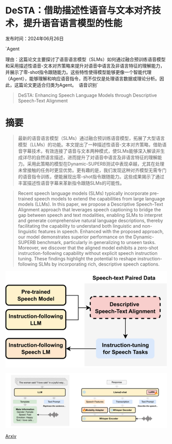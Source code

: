 # DeSTA：借助描述性语音与文本对齐技术，提升语音语言模型的性能

发布时间：2024年06月26日

`Agent

理由：这篇论文主要探讨了语音语言模型（SLMs）如何通过融合预训练语音模型和采用描述性语音-文本对齐策略来提升对语音中语言及非语言特征的理解能力，并展示了零-shot指令跟随能力。这些特性使得模型能够更像一个智能代理（Agent），能够理解和响应语音指令，而不仅仅是处理语言数据或理论分析。因此，这篇论文更适合归类为Agent。` `语音识别`

> DeSTA: Enhancing Speech Language Models through Descriptive Speech-Text Alignment

# 摘要

> 最新的语音语言模型（SLMs）通过融合预训练语音模型，拓展了大型语言模型（LLMs）的功能。本文提出了一种描述性语音-文本对齐策略，借助语音字幕技术，有效连接了语音与文本两种模式，使SLMs能够深入解读并生成详尽的自然语言描述，进而提升了对语音中语言及非语言特征的理解能力。采用此策略的模型在Dynamic-SUPERB测试中表现卓越，尤其在处理未曾接触的任务时更显优势。更有趣的是，我们发现这种对齐模型无需专门的语音指令训练，便能展现出零-shot指令跟随能力。这些成果揭示了通过丰富描述性语音字幕来革新指令跟随SLMs的可能性。

> Recent speech language models (SLMs) typically incorporate pre-trained speech models to extend the capabilities from large language models (LLMs). In this paper, we propose a Descriptive Speech-Text Alignment approach that leverages speech captioning to bridge the gap between speech and text modalities, enabling SLMs to interpret and generate comprehensive natural language descriptions, thereby facilitating the capability to understand both linguistic and non-linguistic features in speech. Enhanced with the proposed approach, our model demonstrates superior performance on the Dynamic-SUPERB benchmark, particularly in generalizing to unseen tasks. Moreover, we discover that the aligned model exhibits a zero-shot instruction-following capability without explicit speech instruction tuning. These findings highlight the potential to reshape instruction-following SLMs by incorporating rich, descriptive speech captions.

![DeSTA：借助描述性语音与文本对齐技术，提升语音语言模型的性能](../../../paper_images/2406.18871/x1.png)

![DeSTA：借助描述性语音与文本对齐技术，提升语音语言模型的性能](../../../paper_images/2406.18871/x2.png)

[Arxiv](https://arxiv.org/abs/2406.18871)